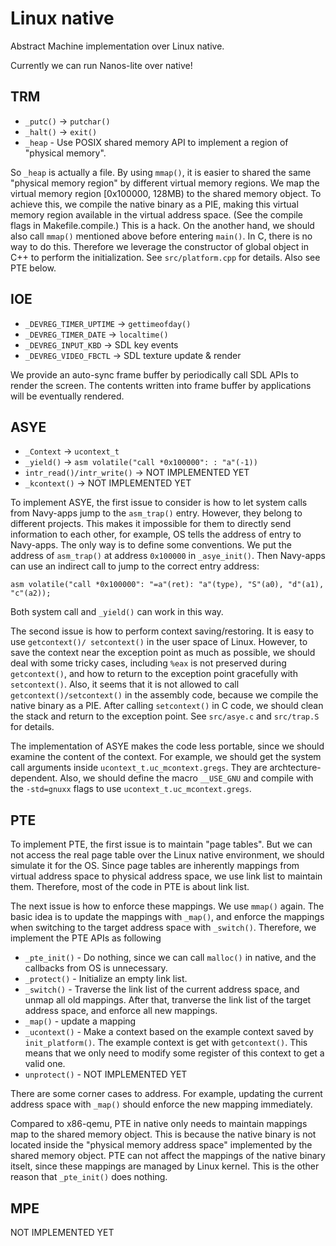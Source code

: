# Linux native

Abstract Machine implementation over Linux native.

Currently we can run Nanos-lite over native!

## TRM

* `_putc()` -> `putchar()`
* `_halt()` -> `exit()`
* `_heap` - Use POSIX shared memory API to implement a region of "physical memory".

So `_heap` is actually a file. By using `mmap()`, it is easier to shared the same
"physical memory region" by different virtual memory regions. We map the virtual memory
region [0x100000, 128MB) to the shared memory object. To achieve this, we compile the
native binary as a PIE, making this virtual memory region available in the virtual
address space. (See the compile flags in Makefile.compile.) This is a hack.  On the
another hand, we should also call `mmap()` mentioned above before entering `main()`. In C,
there is no way to do this. Therefore we leverage the constructor of global object in
C++ to perform the initialization. See `src/platform.cpp` for details. Also see PTE below.

## IOE

* `_DEVREG_TIMER_UPTIME` -> `gettimeofday()`
* `_DEVREG_TIMER_DATE` -> `localtime()`
* `_DEVREG_INPUT_KBD` -> SDL key events
* `_DEVREG_VIDEO_FBCTL` -> SDL texture update & render

We provide an auto-sync frame buffer by periodically call SDL APIs to render the screen.
The contents written into frame buffer by applications will be eventually rendered.

## ASYE

* `_Context` -> `ucontext_t`
* `_yield()` -> `asm volatile("call *0x100000": : "a"(-1))`
* `intr_read()/intr_write()` -> NOT IMPLEMENTED YET
* `_kcontext()` -> NOT IMPLEMENTED YET

To implement ASYE, the first issue to consider is how to let system calls from Navy-apps
jump to the `asm_trap()` entry. However, they belong to different projects. This makes it
impossible for them to directly send information to each other, for example, OS tells the
address of entry to Navy-apps. The only way is to define some conventions. We put the
address of `asm_trap()` at address `0x100000` in `_asye_init()`. Then Navy-apps can use
an indirect call to jump to the correct entry address:
```
asm volatile("call *0x100000": "=a"(ret): "a"(type), "S"(a0), "d"(a1), "c"(a2));
```
Both system call and `_yield()` can work in this way.

The second issue is how to perform context saving/restoring. It is easy to use `getcontext()/
setcontext()` in the user space of Linux. However, to save the context near the exception
point as much as possible, we should deal with some tricky cases, including `%eax` is not
preserved during `getcontext()`, and how to return to the exception point gracefully with
`setcontext()`. Also, it seems that it is not allowed to call `getcontext()/setcontext()`
in the assembly code, because we compile the native binary as a PIE. After calling `setcontext()`
in C code, we should clean the stack and return to the exception point. See `src/asye.c` and
`src/trap.S` for details.

The implementation of ASYE makes the code less portable, since we should examine the content
of the context. For example, we should get the system call arguments inside
`ucontext_t.uc_mcontext.gregs`.  They are archtecture-dependent. Also, we should define the
macro `__USE_GNU` and compile with the `-std=gnuxx` flags to use `ucontext_t.uc_mcontext.gregs`.

## PTE

To implement PTE, the first issue is to maintain "page tables". But we can not access the
real page table over the Linux native environment, we should simulate it for the OS. Since
page tables are inherently mappings from virtual address space to physical address space,
we use link list to maintain them. Therefore, most of the code in PTE is about link list.

The next issue is how to enforce these mappings. We use `mmap()` again. The basic idea is to
update the mappings with `_map()`, and enforce the mappings when switching to the target address
space with `_switch()`. Therefore, we implement the PTE APIs as following

* `_pte_init()` - Do nothing, since we can call `malloc()` in native, and the callbacks from OS
is unnecessary.
* `_protect()` - Initialize an empty link list.
* `_switch()` - Traverse the link list of the current address space, and unmap all old mappings.
After that, tranverse the link list of the target address space, and enforce all new mappings.
* `_map()` - update a mapping
* `_ucontext()` - Make a context based on the example context saved by `init_platform()`. The
example context is get with `getcontext()`. This means that we only need to modify some register
of this context to get a valid one.
* `unprotect()` - NOT IMPLEMENTED YET

There are some corner cases to address. For example, updating the current address space with
`_map()` should enforce the new mapping immediately.

Compared to x86-qemu, PTE in native only needs to maintain mappings map to the shared memory
object. This is because the native binary is not located inside the "physical memory address
space" implemented by the shared memory object. PTE can not affect the mappings of the native
binary itselt, since these mappings are managed by Linux kernel. This is the other reason that
`_pte_init()` does nothing.

## MPE

NOT IMPLEMENTED YET
